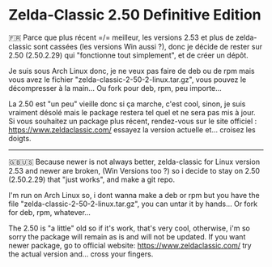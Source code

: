 # Zelda-Classic 2.50 Definitive Edition

🇫🇷 Parce que plus récent =/= meilleur, les versions 2.53 et plus de zelda-classic sont cassées (les versions Win aussi ?), donc je décide de rester sur 2.50 (2.50.2.29) qui "fonctionne tout simplement", et de créer un dépôt.

Je suis sous Arch Linux donc, je ne veux pas faire de deb ou de rpm mais vous avez le fichier "zelda-classic-2-50-2-linux.tar.gz", vous pouvez le décompresser à la main... Ou fork pour deb, rpm, peu importe...

La 2.50 est "un peu" vieille donc si ça marche, c'est cool, sinon, je suis vraiment désolé mais le package restera tel quel et ne sera pas mis à jour. Si vous souhaitez un package plus récent, rendez-vous sur le site officiel : https://www.zeldaclassic.com/ essayez la version actuelle et... croisez les doigts.

---

🇬🇧🇺🇸 Because newer is not always better, zelda-classic for Linux version 2.53 and newer are broken, (Win Versions too ?) so i decide to stay on 2.50 (2.50.2.29) that "just works", and make a git repo.

I'm run on Arch Linux so, i dont wanna make a deb or rpm but you have the file "zelda-classic-2-50-2-linux.tar.gz", you can untar it by hands... Or fork for deb, rpm, whatever...

The 2.50 is "a little" old so if it's work, that's very cool, otherwise, i'm so sorry the package will remain as is and will not be updated. If you want newer package, go to official website: https://www.zeldaclassic.com/ try the actual version and... cross your fingers.

